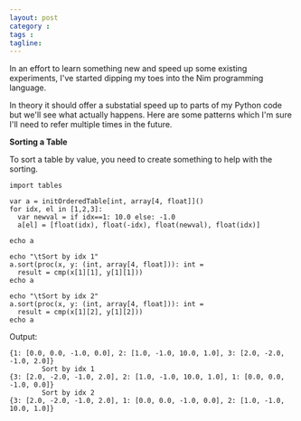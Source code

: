 ```yaml
---
layout: post
category : 
tags : 
tagline: 
---
```



In an effort to learn something new and speed up some existing experiments, I've started dipping my toes into the Nim programming language. 

In theory it should offer a substatial speed up to parts of my Python code but we'll see what actually happens. Here are some patterns which I'm sure I'll need to refer multiple times in the future.

**Sorting a Table**

To sort a table by value, you need to create something to help with the sorting.

```
import tables

var a = initOrderedTable[int, array[4, float]]()
for idx, el in [1,2,3]:
  var newval = if idx==1: 10.0 else: -1.0
  a[el] = [float(idx), float(-idx), float(newval), float(idx)]

echo a

echo "\tSort by idx 1"
a.sort(proc(x, y: (int, array[4, float])): int =
  result = cmp(x[1][1], y[1][1]))
echo a

echo "\tSort by idx 2"
a.sort(proc(x, y: (int, array[4, float])): int =
  result = cmp(x[1][2], y[1][2]))
echo a
```

Output:

```
{1: [0.0, 0.0, -1.0, 0.0], 2: [1.0, -1.0, 10.0, 1.0], 3: [2.0, -2.0, -1.0, 2.0]}
        Sort by idx 1
{3: [2.0, -2.0, -1.0, 2.0], 2: [1.0, -1.0, 10.0, 1.0], 1: [0.0, 0.0, -1.0, 0.0]}
        Sort by idx 2
{3: [2.0, -2.0, -1.0, 2.0], 1: [0.0, 0.0, -1.0, 0.0], 2: [1.0, -1.0, 10.0, 1.0]}
```

